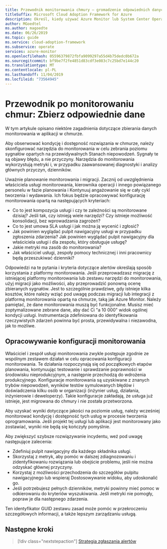 ```yaml
---
title: Przewodnik monitorowania chmury — gromadzenie odpowiednich danych
titleSuffix: Microsoft Cloud Adoption Framework for Azure
description: Określ, kiedy używać Azure Monitor lub System Center Operations Manager w Microsoft Azure
author: MGoedtel
ms.author: magoedte
ms.date: 06/26/2019
ms.topic: guide
ms.service: cloud-adoption-framework
ms.subservice: operate
services: azure-monitor
ms.openlocfilehash: 05596379872fbfa9099297a55d4b75dedc0b672a
ms.sourcegitcommit: bf9be7f2fe4851d83cdf3e083c7c25bd7e144c20
ms.translationtype: MT
ms.contentlocale: pl-PL
ms.lasthandoff: 11/04/2019
ms.locfileid: "73564945"
---
```

# <a name="cloud-monitoring-guide-collect-the-right-data"></a>Przewodnik po monitorowaniu chmur: Zbierz odpowiednie dane

W tym artykule opisano niektóre zagadnienia dotyczące zbierania danych monitorowania w aplikacji w chmurze.

Aby obserwować kondycję i dostępność rozwiązania w chmurze, należy skonfigurować narzędzia do monitorowania w celu zebrania poziomu sygnałów opartych na przewidywalnych Stanach niepowodzeń. Sygnały te są objawy błędu, a nie przyczyny. Narzędzia do monitorowania wykorzystują metryki i, w przypadku zaawansowanej diagnostyki i analizy głównych przyczyn, dzienników.

Uważnie planowanie monitorowania i migracji. Zacznij od uwzględnienia właściciela usługi monitorowania, kierownika operacji i innego powiązanego personelu w fazie planowania i Kontynuuj angażowanie się w cały cykl tworzenia i wydawania. Ich fokus będzie opracowywać konfigurację monitorowania opartą na następujących kryteriach:

- Co to jest kompozycja usługi i czy te zależności są monitorowane dzisiaj? Jeśli tak, czy istnieją wiele narzędzi? Czy istnieje możliwość konsolidacji, bez wprowadzania zagrożeń?
- Co to jest umowa SLA usługi i jak można ją wycenić i zgłosić?
- Jak powinien wyglądać pulpit nawigacyjny usługi w przypadku zgłoszenia zdarzenia? Jak powinien wyglądać pulpit nawigacyjny dla właściciela usługi i dla zespołu, który obsługuje usługę?
- Jakie metryki ma zasób do monitorowania?  
- Jak właściciel usługi, zespoły pomocy technicznej i inni pracownicy będą przeszukiwać dzienniki?

Odpowiedzi na te pytania i kryteria dotyczące alertów określają sposób korzystania z platformy monitorowania. Jeśli przeprowadzasz migrację z istniejącej platformy monitorowania lub zestawu narzędzi do monitorowania, użyj migracji jako możliwości, aby przeprowadzić ponowną ocenę zbieranych sygnałów. Jest to szczególnie prawdziwe, gdy istnieje kilka kosztów, które należy wziąć pod uwagę podczas migracji lub integracji z platformą monitorowania opartą na chmurze, taką jak Azure Monitor. Należy pamiętać, że dane monitorowania muszą być funkcjonalne. Musisz mieć zoptymalizowane zebrane dane, aby dać Ci "a 10 000" widok ogólnej kondycji usługi. Instrumentacja zdefiniowana do identyfikowania rzeczywistych zdarzeń powinna być prosta, przewidywalna i niezawodna, jak to możliwe.

## <a name="develop-a-monitoring-configuration"></a>Opracowywanie konfiguracji monitorowania

Właściciel i zespół usługi monitorowania zwykle postępuje zgodnie ze wspólnym zestawem działań w celu opracowania konfiguracji monitorowania. Te działania rozpoczynają się od początkowych etapów planowania, kontynuując testowanie i sprawdzanie poprawności w środowisku nieprodukcyjnym, a następnie przechodzą do wdrożenia produkcyjnego. Konfiguracje monitorowania są uzyskiwane z znanych trybów niepowodzeń, wyników testów symulowanych błędów i doświadczenia kilku osób w organizacji (inżynier usług, działania, inżynierowie i deweloperzy). Takie konfiguracje zakładają, że usługa już istnieje, jest migrowana do chmury i nie została przetworzona.

Aby uzyskać wyniki dotyczące jakości na poziomie usług, należy wcześniej monitorować kondycję i dostępność tych usług w procesie tworzenia oprogramowania. Jeśli projekt tej usługi lub aplikacji jest monitorowany jako zostawiać, wyniki nie będą się kończyły pomyślnie.

Aby zwiększyć szybsze rozwiązywanie incydentu, weź pod uwagę następujące zalecenia:

- Zdefiniuj pulpit nawigacyjny dla każdego składnika usługi.
- Skorzystaj z metryk, aby pomóc w dalszej zdiagnozowaniu i zidentyfikowaniu rozwiązania lub obejście problemu, jeśli nie można odzyskać głównej przyczyny.
- Korzystaj z możliwości przechodzenia do szczegółów pulpitu nawigacyjnego lub wspieraj Dostosowywanie widoku, aby udoskonalić go.
- Jeśli potrzebujesz pełnych dzienników, metryki powinny mieć pomoc w odkierowaniu do kryteriów wyszukiwania. Jeśli metryki nie pomogły, popraw je dla następnego zdarzenia.

Ten identyfikator GUID zestawu zasad może pomóc w przekroczeniu szczegółowych informacji, a także lepszym zarządzaniu usługą.

## <a name="next-steps"></a>Następne kroki

> [!div class="nextstepaction"]
> [Strategia zgłaszania alertów](./alerting.md)
